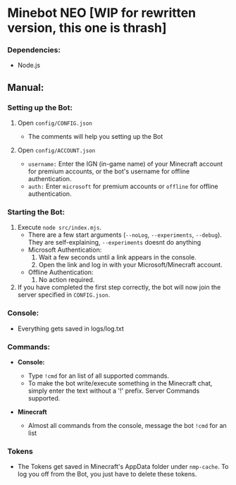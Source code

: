 # Minebot NEO [WIP for rewritten version, this one is thrash]

### Dependencies:

- Node.js

## Manual:

### Setting up the Bot:

1.  Open `config/CONFIG.json`

    - The comments will help you setting up the Bot

2.  Open `config/ACCOUNT.json`
    - `username:` Enter the IGN (in-game name) of your Minecraft account for premium accounts, or the bot's username for offline authentication.
    - `auth:` Enter `microsoft` for premium accounts or `offline` for offline authentication.

### Starting the Bot:

1.  Execute `node src/index.mjs`.
    - There are a few start arguments (`--noLog`, `--experiments`, `--debug`). They are self-explaining, `--experiments` doesnt do anything
    - Microsoft Authentication:
      1.  Wait a few seconds until a link appears in the console.
      2.  Open the link and log in with your Microsoft/Minecraft account.
    - Offline Authentication:
      1.  No action required.
2.  If you have completed the first step correctly, the bot will now join the server specified in `CONFIG.json`.

### Console:

- Everything gets saved in logs/log.txt

### Commands:

- **Console:**

  - Type `!cmd` for an list of all supported commands.
  - To make the bot write/execute something in the Minecraft chat, simply enter the text without a '!' prefix. Server Commands supported.

- **Minecraft**
  - Almost all commands from the console, message the bot `!cmd` for an list

### Tokens

- The Tokens get saved in Minecraft's AppData folder under `nmp-cache`.
  To log you off from the Bot, you just have to delete these tokens.
